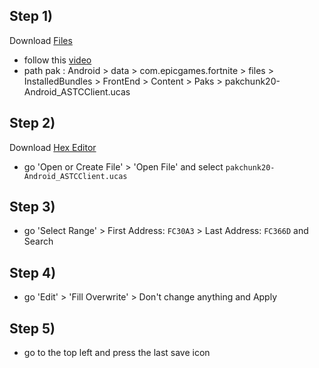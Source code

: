 ## Step 1)
Download [Files](https://play.google.com/store/apps/details?id=com.marc.files) 
- follow this [video](https://youtu.be/8N6MFhZ8XlY?si=ULY7uNq79dFiOSix)
- path pak : Android > data > com.epicgames.fortnite > files > InstalledBundles > FrontEnd > Content > Paks > pakchunk20-Android_ASTCClient.ucas

## Step 2)
Download [Hex Editor](https://play.google.com/store/apps/details?id=tk.yunus.hexeditor&pcampaignid=web_share)
- go 'Open or Create File' > 'Open File' and select ```pakchunk20-Android_ASTCClient.ucas```

## Step 3)
- go 'Select Range' > First Address: ```FC30A3``` > Last Address: ```FC366D``` and Search

## Step 4)
- go 'Edit' > 'Fill Overwrite' > Don't change anything and Apply

## Step 5)
- go to the top left and press the last save icon
